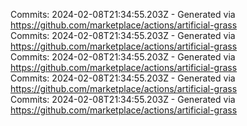 Commits: 2024-02-08T21:34:55.203Z - Generated via https://github.com/marketplace/actions/artificial-grass
<br>
Commits: 2024-02-08T21:34:55.203Z - Generated via https://github.com/marketplace/actions/artificial-grass
<br>
Commits: 2024-02-08T21:34:55.203Z - Generated via https://github.com/marketplace/actions/artificial-grass
<br>
Commits: 2024-02-08T21:34:55.203Z - Generated via https://github.com/marketplace/actions/artificial-grass
<br>
Commits: 2024-02-08T21:34:55.203Z - Generated via https://github.com/marketplace/actions/artificial-grass
<br>
